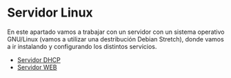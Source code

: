 # Servidor Linux

En este apartado vamos a trabajar con un servidor con un sistema operativo GNU/Linux (vamos a utilizar una destribución Debian Stretch), donde vamos a ir instalando y configurando los distintos servicios.

* [Servidor DHCP](dhcp/README.md)
* [Servidor WEB](web/README.md)